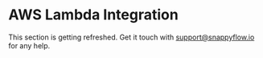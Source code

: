 #  AWS Lambda Integration

This section is getting refreshed. Get it touch with [support@snappyflow.io](mailto:support@snappyflow.io) for any help.

